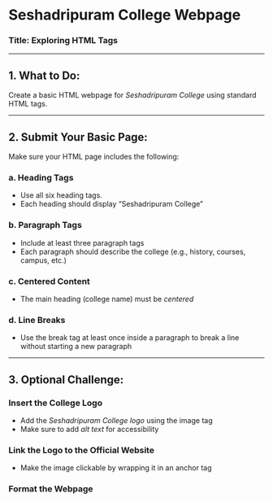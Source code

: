 #  Seshadripuram College Webpage  
### Title: Exploring HTML Tags  

---

## 1. What to Do:
Create a basic HTML webpage for *Seshadripuram College* using standard HTML tags.

---

## 2. Submit Your Basic Page:  
Make sure your HTML page includes the following:

### a. Heading Tags  
- Use all six heading tags.
- Each heading should display “Seshadripuram College”  

### b. Paragraph Tags  
- Include at least three paragraph tags  
- Each paragraph should describe the college (e.g., history, courses, campus, etc.)

### c. Centered Content  
- The main heading (college name) must be *centered*

### d. Line Breaks  
- Use the break tag at least once inside a paragraph to break a line without starting a new paragraph

---

##  3. Optional Challenge:

### Insert the College Logo  
- Add the *Seshadripuram College logo* using the image tag  
- Make sure to add *alt text* for accessibility  

### Link the Logo to the Official Website  
- Make the image clickable by wrapping it in an anchor tag  

### Format the Webpage  
